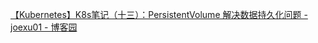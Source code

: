[【Kubernetes】K8s笔记（十三）：PersistentVolume 解决数据持久化问题 - joexu01 - 博客园](https://www.cnblogs.com/joexu01/p/16823747.html)
